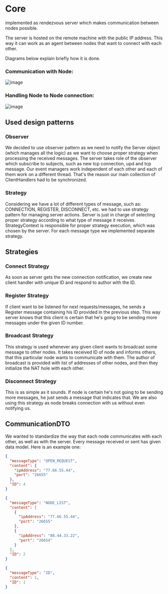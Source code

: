 # Core

implemented as rendezvous server which makes communication between nodes possible.

The server is hosted on the remote machine with the public IP address. This way it can work as an agent between nodes that want to connect with each other.


Diagrams below explain briefly how it is done.

### Communication with Node:
![image](https://user-images.githubusercontent.com/30171233/143587283-26e3750c-433a-442d-ab97-bc88fcca1ef1.png)

### Handling Node to Node connection:
![image](https://user-images.githubusercontent.com/30171233/143587375-0dec4f69-e80d-435a-b8f4-97b3042c1ae2.png)

## Used design patterns

### Observer

We decided to use observer pattern as we need to notify the Server object (which manages all the logic) as we want to choose proper strategy when processing the received messages.
The server takes role of the observer which subscribe to subjects, such as new tcp connection, upd and tcp message.
Our event managers work independent of each other and each of them work on a different thread.
That's the reason our main collection of ClientHandlers had to be synchronized.

### Strategy

Considering we have a lot of different types of message, such as: CONNECTION, REGISTER, DISCONNECT, etc.
we had to use strategy pattern for managing server actions. Server is just in charge of selecting proper strategy according to what type of message it receives.
StrategyContext is responsible for proper strategy execution, which was chosen by the server. For each message type we implemented separate strategy.

## Strategies

### Connect Strategy

As soon as server gets the new connection notification, we create new client handler with unique ID and respond to author with the ID.

### Register Strategy

If client want to be listened for next requests/messages, he sends a Register message containing his ID provided in the previous step. This way server knows that this client is certain that he's going to be sending more messages under the given ID number.

### Broadcast Strategy

This strategy is used whenever any given client wants to broadcast some message to other nodes. It takes received ID of node and informs others, that this particular node wants to communicate with them. The author of broadcast is provided with list of addresses of other nodes, and then they initialize the NAT hole with each other.

### Disconnect Strategy

This is as simple as it sounds. If node is certain he's not going to be sending more messages, he just sends a message that indicates that. We are also using this strategy as node breaks connection with us without even notifying us.

## CommunicationDTO

We wanted to standardize the way that each node communicates with each other, as well as with the server. Every message received or sent has given data model. Here is an example one:
```JSON
{
  "messageType": "OPEN_REQUEST",
  "content": {
    "ipAddress": "77.66.55.44",
    "port": "26655"
  },
  "ID": 4
}
```

```JSON
{
  "messageType": "NODE_LIST",
  "content": [
    {
      "ipAddress": "77.66.55.44",
      "port": "26655"
    },
    {
      "ipAddress": "88.44.33.22",
      "port": "26654"
    }
  ],
  "ID": 2
}
```

```JSON
{
  "messageType": "ID",
  "content": 1,
  "ID": 1
}
```









